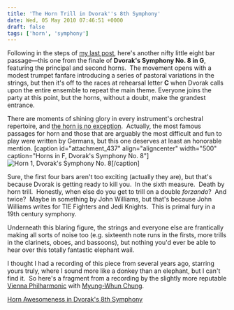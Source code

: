 ```yaml
---
title: 'The Horn Trill in Dvorak''s 8th Symphony'
date: Wed, 05 May 2010 07:46:51 +0000
draft: false
tags: ['horn', 'symphony']
---
```


Following in the steps of [my last post](http://alexchao.com/2010/04/happy-shostakovich/ "A Happy Shostakovich"), here's another nifty little eight bar passage—this one from the finale of **Dvorak's Symphony No. 8 in G**, featuring the principal and second horns.  The movement opens with a modest trumpet fanfare introducing a series of pastoral variations in the strings, but then it's off to the races at rehearsal letter **C** when Dvorak calls upon the entire ensemble to repeat the main theme. Everyone joins the party at this point, but the horns, without a doubt, make the grandest entrance.

There are moments of shining glory in every instrument's orchestral repertoire, and [the horn is no exception](http://hornexcerpts.org/ "Orchestral Horn Excerpts").  Actually, the most famous passages for horn and those that are arguably the most difficult and fun to play were written by Germans, but this one deserves at least an honorable mention. \[caption id="attachment\_437" align="aligncenter" width="500" caption="Horns in F, Dvorak's Symphony No. 8"\]![Horn 1, Dvorak's Symphony No. 8](https://alexchao-blog-media.s3.amazonaws.com/2021/07/ea506-dvorak-symphony8-horn.png "Horns in F, Dvorak's Symphony No. 8")\[/caption\]

Sure, the first four bars aren't too exciting (actually they are), but that's because Dvorak is getting ready to kill you.  In the sixth measure.  Death by horn trill.  Honestly, when else do you get to trill on a double _forzando_?  And twice?  Maybe in something by John Williams, but that's because John Williams writes for TIE Fighters and Jedi Knights.  This is primal fury in a 19th century symphony.

Underneath this blaring figure, the strings and everyone else are frantically making all sorts of noise too (e.g. sixteenth note runs in the firsts, more trills in the clarinets, oboes, and bassoons), but nothing you'd ever be able to hear over this totally fantastic elephant wail.

I thought I had a recording of this piece from several years ago, starring yours truly, where I sound more like a donkey than an elephant, but I can't find it.  So here's a fragment from a recording by the slightly more reputable [Vienna Philharmonic](http://www.wienerphilharmoniker.at "Vienna Philharmonic") with [Myung-Whun Chung](http://www.deutschegrammophon.com/myungwhun.chung "Myung-Whun Chung").

[Horn Awesomeness in Dvorak's 8th Symphony](https://alexchao-blog-media.s3.amazonaws.com/2021/07/dc739-dvorak-symphony-no.-8-horn-awesomeness.mp3)
